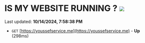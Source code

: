# IS MY WEBSITE RUNNING ? [![](https://img.shields.io/static/v1?label=Sponsor&message=%E2%9D%A4&logo=GitHub&color=%23fe8e86)](https://github.com/sponsors/Youssef-Lehmam)

Last updated: **10/14/2024, 7:58:38 PM**

- `GET` [https://youssefservice.me](https://youssefservice.me) - **Up** (298ms)
